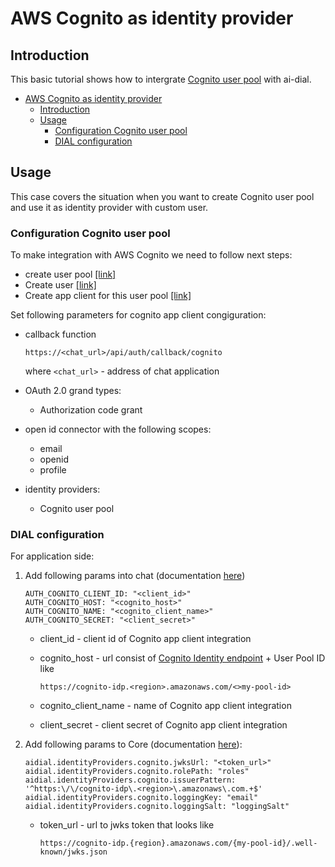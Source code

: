 # AWS Cognito as identity provider

## Introduction

This basic tutorial shows how to intergrate [Cognito user pool](https://docs.aws.amazon.com/cognito/latest/developerguide/cognito-user-identity-pools.html) with ai-dial.

<div class="docusaurus-ignore">

- [AWS Cognito as identity provider](#aws-cognito-as-identity-provider)
  - [Introduction](#introduction)
  - [Usage](#usage)
    - [Configuration Cognito user pool](#configuration-cognito-user-pool)
    - [DIAL configuration](#dial-configuration)

</div>

## Usage

This case covers the situation when you want to create Cognito user pool and use it as identity provider with custom user.

### Configuration Cognito user pool
To make integration with AWS Cognito we need to follow next steps:
- create user pool [[link]](https://docs.aws.amazon.com/cognito/latest/developerguide/tutorial-create-user-pool.html)
- Create user [[link]](https://docs.aws.amazon.com/cognito/latest/developerguide/signing-up-users-in-your-app.html)
- Create app client for this user pool [[link]](https://docs.aws.amazon.com/cognito/latest/developerguide/cognito-user-pools-configuring-app-integration.html)

Set following parameters for cognito app client congiguration:
- callback function
  ```
  https://<chat_url>/api/auth/callback/cognito
  ```
  where ```<chat_url>``` - address of chat application
- OAuth 2.0 grand types:
    - Authorization code grant
  
- open id connector with the following scopes:
    - email
    - openid
    - profile
  
- identity providers:
    - Cognito user pool


### DIAL configuration
For application side:
1. Add following params into chat (documentation [here](https://github.com/epam/ai-dial-chat/blob/development/apps/chat/README.md#environment-variables))
    ```
    AUTH_COGNITO_CLIENT_ID: "<client_id>"
    AUTH_COGNITO_HOST: "<cognito_host>"
    AUTH_COGNITO_NAME: "<cognito_client_name>"
    AUTH_COGNITO_SECRET: "<client_secret>"
    ```

    - client_id - client id of Cognito app client integration
    - cognito_host - url consist of [Cognito Identity endpoint](https://docs.aws.amazon.com/general/latest/gr/cognito_identity.html) + User Pool ID like

      ```https://cognito-idp.<region>.amazonaws.com/<>my-pool-id>```

    - cognito_client_name - name of Cognito app client integration
    - client_secret - client secret of Cognito app client integration
3. Add following params to Core (documentation [here](https://github.com/epam/ai-dial-core?tab=readme-ov-file#configuration)):
    ```
    aidial.identityProviders.cognito.jwksUrl: "<token_url>"
    aidial.identityProviders.cognito.rolePath: "roles"
    aidial.identityProviders.cognito.issuerPattern: '^https:\/\/cognito-idp\.<region>\.amazonaws\.com.+$'
    aidial.identityProviders.cognito.loggingKey: "email"
    aidial.identityProviders.cognito.loggingSalt: "loggingSalt"

    ```
    - token_url - url to jwks token that looks like

      ```https://cognito-idp.{region}.amazonaws.com/{my-pool-id}/.well-known/jwks.json```
